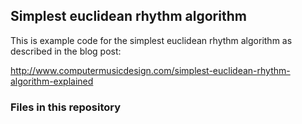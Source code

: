 <h2>Simplest euclidean rhythm algorithm</h2>

This is example code for the simplest euclidean rhythm algorithm as described in the blog 
post:

http://www.computermusicdesign.com/simplest-euclidean-rhythm-algorithm-explained

<h3>Files in this repository</h3>

